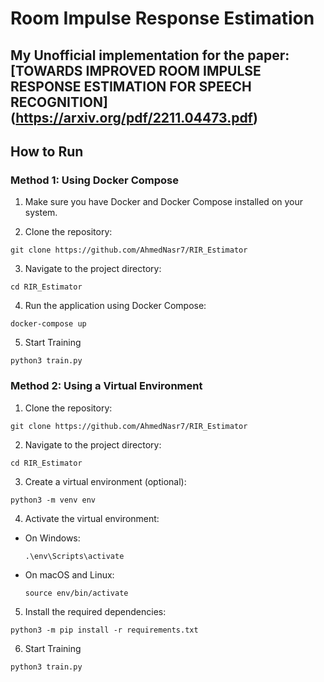 # Room Impulse Response Estimation

## My Unofficial implementation for the paper: [TOWARDS IMPROVED ROOM IMPULSE RESPONSE ESTIMATION FOR SPEECH RECOGNITION] (https://arxiv.org/pdf/2211.04473.pdf)

## How to Run

### Method 1: Using Docker Compose

1. Make sure you have Docker and Docker Compose installed on your system.

2. Clone the repository:

```
git clone https://github.com/AhmedNasr7/RIR_Estimator
```

3. Navigate to the project directory:

```
cd RIR_Estimator
```

4. Run the application using Docker Compose:

```
docker-compose up
```


5. Start Training

```
python3 train.py
```


### Method 2: Using a Virtual Environment

1. Clone the repository:


```
git clone https://github.com/AhmedNasr7/RIR_Estimator
```


2. Navigate to the project directory:

```
cd RIR_Estimator
```


3. Create a virtual environment (optional):

```
python3 -m venv env
```


4. Activate the virtual environment:

- On Windows:
  ```
  .\env\Scripts\activate
  ```
- On macOS and Linux:
  ```
  source env/bin/activate
  ```

5. Install the required dependencies:

```
python3 -m pip install -r requirements.txt
```


6. Start Training

```
python3 train.py
```






